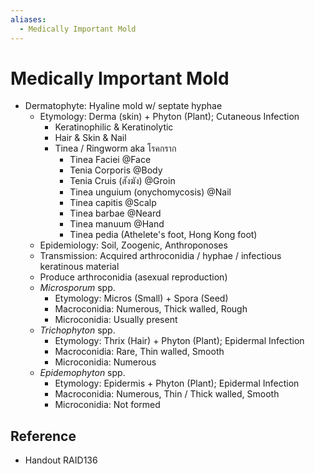 ```yaml
---
aliases:
  - Medically Important Mold
---
```


# Medically Important Mold

- Dermatophyte: Hyaline mold w/ septate hyphae
	- Etymology: Derma (skin) + Phyton (Plant); Cutaneous Infection
		- Keratinophilic & Keratinolytic
		- Hair & Skin & Nail
		- Tinea / Ringworm aka โรคกราก
			- Tinea Faciei @Face
			- Tenia Corporis @Body
			- Tenia Cruis (สังฆัง) @Groin
			- Tinea unguium (onychomycosis) @Nail
			- Tinea capitis @Scalp
			- Tinea barbae @Neard
			- Tinea manuum @Hand
			- Tinea pedia (Athelete's foot, Hong Kong foot)
	- Epidemiology: Soil, Zoogenic, Anthroponoses
	- Transmission: Acquired arthroconidia / hyphae / infectious keratinous material
	- Produce arthroconidia (asexual reproduction)
	- *Microsporum* spp.
		- Etymology: Micros (Small) + Spora (Seed)
		- Macroconidia: Numerous, Thick walled, Rough
		- Microconidia: Usually present
	- *Trichophyton* spp.
		- Etymology: Thrix (Hair) + Phyton (Plant); Epidermal Infection
		- Macroconidia: Rare, Thin walled, Smooth
		- Microconidia: Numerous
	- *Epidemophyton* spp.
		- Etymology: Epidermis + Phyton (Plant); Epidermal Infection
		- Macroconidia: Numerous, Thin / Thick walled, Smooth
		- Microconidia: Not formed

## Reference

- Handout RAID136
